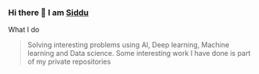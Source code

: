 ### Hi there 👋 I am [Siddu](https://www.linkedin.com/in/swamy-ks-b3739955/)

What I do
> Solving interesting problems using AI, Deep learning, Machine learning and Data science.
> Some interesting work I have done is part of my private repositories
